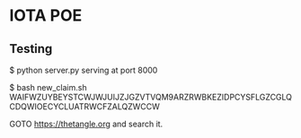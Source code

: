 # IOTA POE

## Testing
$ python server.py
serving at port 8000

$ bash new_claim.sh 
WAIFWZUYBEYSTCWJWJUIJZJGZVTVQM9ARZRWBKEZIDPCYSFLGZCGLQCDQWIOECYCLUATRWCFZALQZWCCW

GOTO https://thetangle.org and search it.
